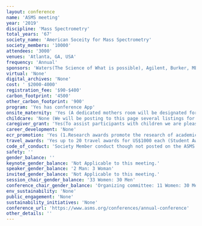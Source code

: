 ```yaml
---
layout: conference 
name: 'ASMS meeting'
year: '2019'
discipline: 'Mass Spectrometry'
total_years: '67'
society_name: 'American Soceity for Mass Spectrometry'
society_members: '10000'
attendees: '3000'
venues: 'Atlanta, GA, USA'
frequency: 'Annual'
sponsors: 'Waters(The Science of What is possible), Agilent, Burker, MERCK, ThermoFisherScientific, Shimadzu, MassTech Inc, Microsaic Systems plc, OMNI Lab Solutions, SCIEX, Spectroswiss, Synpeptide Co., Ltd.Teledyne SP Devices, Zef Scientific, Inc.'
virtual: 'None'
digital_archives: 'None'
cost: ' $2000-4000'
registration_fee: '$90-$400'
carbon_footprint: '4500'
other_carbon_footprint: '900'
program: 'Yes has conference App'
onsite_maternity: 'Yes (A dedicated mothers room will be designated for your use. This room location will be posted to this page and included in all conference program materials (conference app and printed program.)'
childcare: 'None (We will be posting to this page several listings for local services that provide in-hotel room babysitting/nanny services. These providers generally charge an hourly rate. There is no childcare provided by ASMS.) '
caregiver_grant: 'Yes(To assist participants with children we are pleased to offer Support for Conference Attendance Challenges (for Childcare and more.) This approach provides maximum flexibility to participants in the manner most meaningful to them.Support for Conference Attendance Challenges (Child or Elder Care or Unemployment): At least twenty awards of up to $500 will be granted to students, postdocs, early career scientists, or other ASMS members who require financial assistance in order to be able to attend an ASMS conference. )'
career_development: 'None'
ecr_promotion: 'Yes (1.Research awards promote the research of academic scientists within the first four years of joining the tenure track or research faculty of a North American University at the time the award is conferred. The awards, in the amount of $35,000 each, are fully supported by Bruker, Thermo Fisher Scientific, and Waters Corporation.  PRIMARILY UNDERGRADUATE INSTITUTION (PUI) RESEARCH AWARD award: This award promotes academic research in mass spectrometry by faculty members and their students at primarily undergraduate institutions (PUIs). The award of $20,000 is made to the recipient’s institution on behalf of the recipient’s research.   3.POSTDOCTORAL CAREER DEVELOPMENT AWARDS:Up to five awards in the amount of $5,000 each are intended to promote the professional career development of postdoctoral fellows in the field of mass spectrometry.  4.'
travel_awards: 'Yes up to 20 travel awards for US$1000 each (Student Awards This page contains information and application procedure for the following student awards: Graduate Student Travel Awards ($1,000) Undergraduate Student Travel Awards ($500) Undergraduate Poster Competition ($300) Student travel stipends for the annual conference ($300 for student workers and $200 for non-workers) are found here Annual Conference / Student Stipends. Graduate Student Travel Awards ($1,000) The ASMS Graduate Student Award recognizes graduate students whose academic achievements and current mass spectrometry research display a high level of excellence and distinction. Up to twenty awards for up to $1,000 each will be conferred annually. The Award is intended to support ASMS conference travel. Conference attendance is required.  Only one applicant per research group may apply. Note: In selected cases, awards may be used for travel to attend a non-ASMS conference to present mass spectrometry research in a topic area not covered at the ASMS conference. See online application for details. The awards for the ASMS Conference will be presented at the conference. Each award includes $1,000, free conference registration, and a matted certificate. Eligibility to Apply Applicant must be an ASMS student member who is in the 2nd year or more of a PhD degree program at the time of the conference and presenting author on an abstract submitted online for the ASMS annual conference (or non-ASMS conference, if applicable). An individual may receive no more than one ASMS travel award per calendar year, including travel awards for Asilomar Conference, Fall Workshop, and Sanibel Conference. Past Graduate Student Travel Award winners (this award) may not reapply in future years. Limited to one applicant per research group. Undergraduate Student Travel Awards ($500) The ASMS Undergraduate Student Travel Award recognizes up undergraduate students whose academic achievements and interest in mass spectrometry research display a high level of excellence and distinction.  Up to ten awards of $500 each will be conferred annually. The Award is intended to support ASMS conference travel. Conference attendance is required. Only one applicant per research group may apply. The awards will be presented at the conference. Each award includes $500, free conference registration and a matted certificate. Applicants may also participate in the conference poster competition for undergraduate students. Eligibility to Apply Applicant must be enrolled full time in an undergraduate degree program or within one month of graduation at the time of the conference and presenting author on an abstract submitted online for the ASMS annual conference. An individual may receive no more than one ASMS travel award per calendar year. Past winners of this award are not eligible to reapply in future years. Limited to one applicant per research group. You will need the following to upload with online application. Only one student per research group may apply. Completed and signed Undergraduate Student Advisor and Description (PDF).  For ASMS annual conference travel, a copy of the submitted abstract on which applicant is presenting author. You will also be asked to enter the six-digit code for your submitted abstract. Annual conference abstract submission must be completed before award application. Must be PDF. Undergraduate Poster Awards ($300) To promote and recognize research using mass spectrometry among undergraduate students attending the ASMS annual conference a poster competition is organized annually during the opening reception of the conference.  Poster award winners receive a certificate and a check for $300. To participate in the competition, undergraduate students must indicate their interest during the online abstract submission process by answering Yes an undergraduate is presenting author on this abstract (in Questions section of abstract submission.) '
code_of_conduct: 'Society Member conduct though not posted on the ASMS meeting website'
safety: ''
gender_balance: ''
keynote_gender_balance: 'Not Applicable to this meeting.'
speaker_gender_balance: '2 Man: 3 Woman'
invited_gender_balance: 'Not Applicable to this meeting.'
session_chair_gender_balance: '33 Women: 30 Men'
conference_chair_gender_balance: 'Organizing committee: 11 Women: 30 Men, Conference Chair: 1 Woman'
env_sustainability: 'None'
public_engagement: 'None'
sustainability_initiatives: 'None'
conference_url: 'https://www.asms.org/conferences/annual-conference'
other_details: ''
---
```

